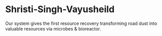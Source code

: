 # Shristi-Singh-Vayusheild
Our system gives the first resource recovery transforming road dust into valuable resources via microbes &amp; bioreactor.
